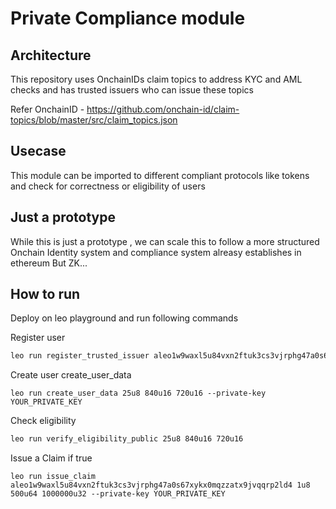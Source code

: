 # Private Compliance module 

## Architecture

This repository uses OnchainIDs claim topics to address KYC and AML checks and has trusted issuers who can issue these topics


Refer OnchainID - https://github.com/onchain-id/claim-topics/blob/master/src/claim_topics.json


## Usecase

This module can be imported to different compliant protocols like tokens and check for correctness or eligibility of users 

## Just a prototype

While this is just a prototype , we can scale this to follow a more structured Onchain Identity system and compliance system alreasy establishes in ethereum
But ZK...

## How to run 
Deploy on leo playground and run following commands



Register user 
```bash
leo run register_trusted_issuer aleo1w9waxl5u84vxn2ftuk3cs3vjrphg47a0s67xykx0mqzzatx9jvqqrp2ld4 --private-key YOUR_PRIVATE_KEY
```
Create user create_user_data
```
leo run create_user_data 25u8 840u16 720u16 --private-key YOUR_PRIVATE_KEY
```
Check eligibility
```bash
leo run verify_eligibility_public 25u8 840u16 720u16
```
Issue a Claim if true 

```
leo run issue_claim aleo1w9waxl5u84vxn2ftuk3cs3vjrphg47a0s67xykx0mqzzatx9jvqqrp2ld4 1u8 500u64 1000000u32 --private-key YOUR_PRIVATE_KEY
```

